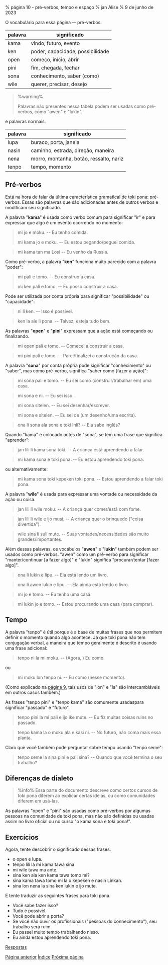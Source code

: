 % página 10 - pré-verbos, tempo e espaço
% jan Alise
% 9 de junho de 2023

O vocabulário para essa página -- pré-verbos:

| palavra | significado                      |
|---------|----------------------------------|
| kama    | vindo, futuro, evento            |
| ken     | poder, capacidade, possibilidade |
| open    | começo, início, abrir            |
| pini    | fim, chegada, fechar             |
| sona    | conhecimento, saber (como)       |
| wile    | querer, precisar, desejo         |

> %warning%
>
> Palavras não presentes nessa tabela podem ser usadas como pré-verbos, como
> "awen" e "lukin".
>

e palavras normais:

| palavra | significado                             |
|---------|-----------------------------------------|
| lupa    | buraco, porta, janela                   |
| nasin   | caminho, estrada, direção, maneira      |
| nena    | morro, montanha, botão, ressalto, nariz |
| tenpo   | tempo, momento                          |

## Pré-verbos

Está na hora de falar da última característica gramatical de toki pona:
pré-verbos. Essas são palavras que são adicionadas antes de outros verbos e
modificam seu significado.

A palavra "**kama**" é usada como verbo comum para significar "ir" e para
expressar que algo é um evento ocorrendo no momento:

> mi jo e moku. -- Eu tenho comida.
>
> mi kama jo e moku. -- Eu estou pegando/peguei comida.

> mi kama tan ma Losi -- Eu venho da Russia.

Como pré-verbo, a palavra "**ken**" funciona muito parecido com a palavra
"poder":

> mi pali e tomo. -- Eu construo a casa.
>
> mi ken pali e tomo. -- Eu posso construir a casa.

Pode ser utilizada por conta própria para significar "possibilidade" ou
"capacidade":

> ni li ken. -- Isso é possível.

> ken la ale li pona. -- Talvez, esteja tudo bem.

As palavras "**open**" e "**pini**" expressam que a ação está começando ou
finalizando.

> mi open pali e tomo. -- Comecei a construir a casa.

> mi pini pali e tomo. -- Parei/finalizei a construção da casa.

A palavra "**sona**" por conta própria pode significar "conhecimento" ou
"saber", mas como pré-verbo, significa "saber como [fazer a ação]":

> mi sona pali e tomo. -- Eu sei como (construir/trabalhar em) uma casa.

> mi sona e ni. -- Eu sei isso.

> mi sona sitelen. -- Eu sei desenhar/escrever.

> mi sona e sitelen. -- Eu sei de (um desenho/uma escrita).

> ona li sona ala sona e toki Inli? -- Ela sabe inglês?

Quando "kama" é colocado antes de "sona", se tem uma frase que significa
"aprender":

> jan lili li kama sona toki. -- A criança está aprendendo a falar.

> mi kama sona e toki pona. -- Eu estou aprendendo toki pona.

ou alternativamente:

> mi kama sona toki kepeken toki pona. -- Estou aprendendo a falar toki pona. 

A palavra "**wile**" é usada para expressar uma vontade ou necessidade da ação
ou coisa.

> jan lili li wile moku. -- A criança quer comer/está com fome.

> jan lili li wile e ijo musi. -- A criança quer o brinquedo
> ("coisa divertida").

> wile sina li suli mute. -- Suas vontades/necessidades são muito
> grandes/importantes.

Além dessas palavras, os vocábulos "**awen**" e "**lukin**" também podem ser 
usados como pré-verbos. "awen" como um pré-verbo para significar 
"manter/continuar [a fazer algo]" e "lukin" significa "procurar/tentar [fazer 
algo]".

> ona li lukin e lipu. -- Ela está lendo um livro.

> ona li awen lukin e lipu. -- Ela ainda está lendo o livro.

> mi jo e tomo. -- Eu tenho uma casa.

> mi lukin jo e tomo. -- Estou procurando uma casa (para comprar).

## Tempo

A palavra "tenpo" é útil porque é a base de muitas frases que nos permitem
definir o momento quando algo acontece. Já que toki pona não tem conjugação
verbal, a maneira que tempo geralmente é descrito é usando uma frase adicional:

> tenpo ni la mi moku. -- (Agora, ) Eu como.

ou 

> mi moku lon tenpo ni. -- Eu como (nesse momento).

(Como explicado na [página 9](pt_9.html), tais usos de "lon" e "la" são
intercambiáveis em outros casos também.)

As frases "tenpo pini" e "tenpo kama" são comumente usadaspara significar
"passado" e "futuro".

> tenpo pini la mi pali e ijo ike mute. -- Eu fiz muitas coisas ruins no 
> passado.

> tenpo kama la o moku ala e kasi ni. -- No futuro, não coma mais essa planta.

Claro que você também pode perguntar sobre tempo usando "tenpo seme":

> tenpo seme la sina pini e pali sina? -- Quando que você termina o seu
> trabalho?

## Diferenças de dialeto

> %info%
> Essa parte do documento descreve como certos cursos de toki pona diferem ao
> explicar certas ideias, ou como comunidades diferem em usá-las.

As palavras "open" e "pini" são usadas como pré-verbos por algumas pessoas na
comunidade de toki pona, mas não são definidas ou usadas assim no livro oficial
ou no curso "o kama sona e toki pona!".

## Exercícios

Agora, tente descobrir o significado dessas frases:

* o open e lupa. 
* tenpo lili la mi kama tawa sina.
* mi wile tawa ma ante.
* sina ken ala ken kama tawa tomo mi?
* sina kama tawa tomo mi la o kepeken e nasin Linkan.
* sina lon nena la sina ken lukin e ijo mute.

E tente traduzir as seguintes frases para toki pona.

* Você sabe fazer isso?
* Tudo é possível.
* Você pode abrir a porta?
* Se você não ouvir os profissionais ("pessoas do conhecimento"), seu trabalho 
será ruim.
* Eu passei muito tempo trabalhando nisso.
* Eu ainda estou aprendendo toki pona.

[Respostas](pt_answers.html#p10)

[Página anterior](pt_9.html) [Índice](pt_index.html) [Próxima página](pt_12.html)
